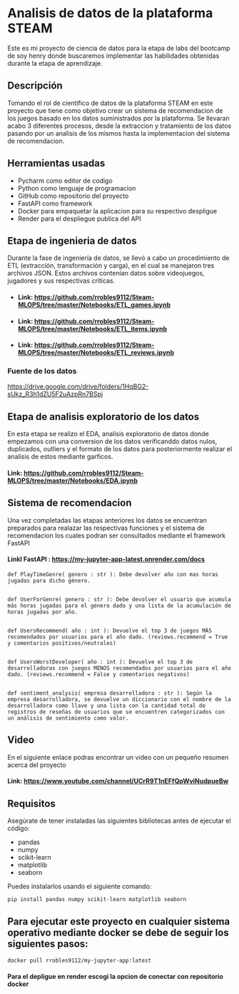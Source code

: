 # Analisis de datos de la plataforma STEAM

Este es mi proyecto de ciencia de datos para la etapa de labs del bootcamp de soy henry donde buscaremos implementar las habilidades obtenidas durante la etapa de aprendizaje.
## Descripción

Tomando el rol de cientifico de datos de la plataforma STEAM en este proyecto que tiene como objetivo crear un sistema de recomendacion de los juegos basado en los datos suministrados por la plataforma. Se llevaran acabo 3 diferentes procesos, desde la extraccion y tratamiento de los datos pasando por un analisis de los mismos hasta la implementacion del sistema de recomendacion.

## Herramientas usadas
- Pycharm como editor de codigo
- Python como lenguaje de programacion
- GitHub como repositorio del proyecto
- FastAPI como framework
- Docker para empaquetar la aplicacion para su respectivo despligue
- Render para el despliegue publica del API

## Etapa de ingenieria de datos
Durante la fase de ingeniería de datos, se llevó a cabo un procedimiento de ETL (extracción, transformación y carga), en el cual se manejaron tres archivos JSON. Estos archivos contenían datos sobre videojuegos, jugadores y sus respectivas críticas.
- #### Link: https://github.com/rrobles9112/Steam-MLOPS/tree/master/Notebooks/ETL_games.ipynb

- #### Link: https://github.com/rrobles9112/Steam-MLOPS/tree/master/Notebooks/ETL_items.ipynb

- #### Link: https://github.com/rrobles9112/Steam-MLOPS/tree/master/Notebooks/ETL_reviews.ipynb



### Fuente de los datos 
https://drive.google.com/drive/folders/1HqBG2-sUkz_R3h1dZU5F2uAzpRn7BSpj

## Etapa de analisis exploratorio de los datos
En esta etapa se realizo el EDA, analisis exploratorio de datos donde empezamos con una conversion de los datos verificanddo datos nulos, duplicados, outliers y el formato de los datos para posteriormente realizar el analisis de estos mediante garficos.
#### Link: https://github.com/rrobles9112/Steam-MLOPS/tree/master/Notebooks/EDA.ipynb

## Sistema de recomendacion
Una vez completadas las  etapas anteriores los datos se encuentran preparados para realazar las respectivas funciones y el sistema de recomendacion los cuales podran ser consultados mediante el framework FastAPI 
#### Linkl FastAPI : https://my-jupyter-app-latest.onrender.com/docs

    def PlayTimeGenre( genero : str ): Debe devolver año con mas horas jugadas para dicho género.


    def UserForGenre( genero : str ): Debe devolver el usuario que acumula más horas jugadas para el género dado y una lista de la acumulación de horas jugadas por año.


    def UsersRecommend( año : int ): Devuelve el top 3 de juegos MÁS recomendados por usuarios para el año dado. (reviews.recommend = True y comentarios positivos/neutrales)


    def UsersWorstDeveloper( año : int ): Devuelve el top 3 de desarrolladoras con juegos MENOS recomendados por usuarios para el año dado. (reviews.recommend = False y comentarios negativos)


    def sentiment_analysis( empresa desarrolladora : str ): Según la empresa desarrolladora, se devuelve un diccionario con el nombre de la desarrolladora como llave y una lista con la cantidad total de registros de reseñas de usuarios que se encuentren categorizados con un análisis de sentimiento como valor.






## Video
En el siguiente enlace podras encontrar un video con un pequeño resumen acerca del proyecto
#### Link: https://www.youtube.com/channel/UCrR9T1nEFfQpWviNudpueBw

## Requisitos

Asegúrate de tener instaladas las siguientes bibliotecas antes de ejecutar el código:

- pandas
- numpy
- scikit-learn
- matplotlib
- seaborn

Puedes instalarlos usando el siguiente comando:

```bash
pip install pandas numpy scikit-learn matplotlib seaborn
```

## Para ejecutar este proyecto en cualquier sistema operativo mediante docker se debe de seguir los siguientes pasos:


```bash
docker pull rrobles9112/my-jupyter-app:latest
```

#### Para el depligue en render escogi la opcion de conectar con repositorio docker
